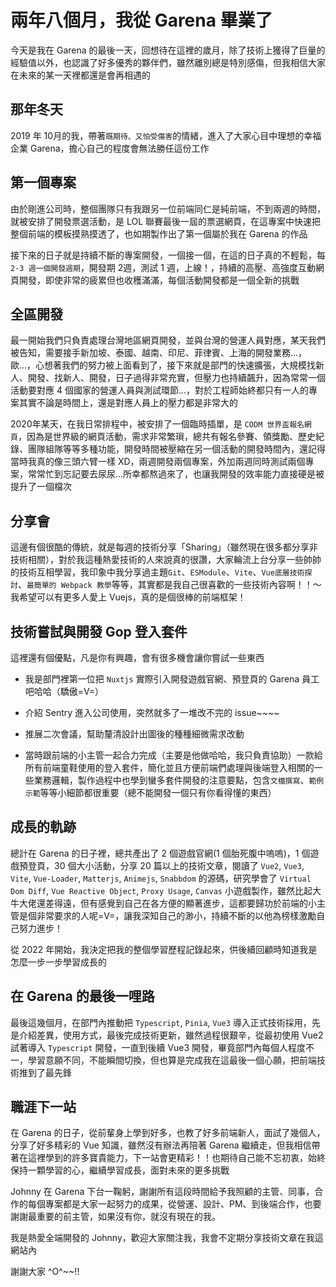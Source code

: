 # 兩年八個月，我從 Garena 畢業了

今天是我在 Garena 的最後一天，回想待在這裡的歲月，除了技術上獲得了巨量的經驗值以外，也認識了好多優秀的夥伴們，雖然離別總是特別感傷，但我相信大家在未來的某一天裡都還是會再相遇的


## 那年冬天

2019 年 10月的我，帶著`既期待、又怕受傷害`的情緒，進入了大家心目中理想的幸福企業 Garena，擔心自己的程度會無法勝任這份工作


## 第一個專案

由於剛進公司時，整個團隊只有我跟另一位前端同仁是純前端，不到兩週的時間，就被安排了開發票選活動，是 LOL 聯賽最後一屆的票選網頁，在這專案中快速把整個前端的模板摸熟摸透了，也如期製作出了第一個屬於我在 Garena 的作品

接下來的日子就是持續不斷的專案開發，一個接一個，在這的日子真的不輕鬆，每 `2-3 週一個開發週期`，開發期 2週，測試 1 週，上線！，持續的高壓、高強度互動網頁開發，即使非常的疲累但也收穫滿滿，每個活動開發都是一個全新的挑戰


## 全區開發

最一開始我們只負責處理台灣地區網頁開發，並與台灣的營運人員對應，某天我們被告知，需要接手新加坡、泰國、越南、印尼、菲律賓、上海的開發業務...，歐...，心想著我們的努力被上面看到了，接下來就是部門的快速擴張，大規模找新人、開發、找新人、開發，日子過得非常充實，但壓力也持續飆升，因為常常一個活動要對應 4 個國家的營運人員與測試環節...，對於工程師始終都只有一人的專案其實不論是時間上，還是對應人員上的壓力都是非常大的

2020年某天，在我日常排程中，被安排了一個臨時插單，是 `CODM 世界盃報名網頁`，因為是世界級的網頁活動，需求非常繁瑣，總共有報名參賽、領獎勵、歷史紀錄、團隊組隊等等多種功能，開發時間被壓縮在另一個活動的開發時間內，還記得當時我真的像三頭六臂一樣 XD，兩週開發兩個專案，外加兩週同時測試兩個專案，常常忙到忘記要去尿尿...所幸都熬過來了，也讓我開發的效率能力直接硬是被提升了一個檔次


## 分享會

這邊有個很酷的傳統，就是每週的技術分享「Sharing」（雖然現在很多都分享非技術相關），對於我這種熱愛技術的人來說真的很讚，大家輪流上台分享一些帥帥的技術互相學習，我印象中我分享過主題`Git`、`ESModule`、`Vite`、`Vue底層技術探討`、`最簡單的 Webpack 教學`等等，其實都是我自己很喜歡的一些技術內容啊！！～我希望可以有更多人愛上 Vuejs，真的是個很棒的前端框架！


## 技術嘗試與開發 Gop 登入套件

這裡還有個優點，凡是你有興趣，會有很多機會讓你嘗試一些東西

- 我是部門裡第一位把 `Nuxtjs` 實際引入開發遊戲官網、預登頁的 Garena 員工吧哈哈（驕傲=V=）

- 介紹 Sentry 進入公司使用，突然就多了一堆改不完的 issue~~~~

- 推展二次會議，幫助釐清設計出圖後的種種細微需求改動

- 當時跟前端的小主管一起合力完成（主要是他做哈哈，我只負責協助）一款給所有前端童鞋使用的登入套件，簡化並且方便前端們處理與後端登入相關的一些業務邏輯，製作過程中也學到蠻多套件開發的注意要點，包含`文檔撰寫`、`範例示範`等等小細節都很重要（總不能開發一個只有你看得懂的東西）


## 成長的軌跡

總計在 Garena 的日子裡，總共產出了 2 個遊戲官網(1 個胎死腹中嗚嗚)，1 個遊戲預登頁，30 個大小活動，分享 20 篇以上的技術文章，閱讀了 `Vue2`, `Vue3`, `Vite`, `Vue-Loader`, `Matterjs`, `Animejs`, `Snabbdom` 的源碼，研究學會了 `Virtual Dom Diff`, `Vue Reactive Object`, `Proxy Usage`, `Canvas` 小遊戲製作，雖然比起大牛大佬還差得遠，但有感覺到自己在各方便的顯著進步，這都要歸功於前端的小主管是個非常要求的人呢=V=，讓我深知自己的渺小，持續不斷的以他為榜樣激勵自己努力進步！

從 2022 年開始，我決定把我的整個學習歷程記錄起來，供後續回顧時知道我是怎麼一步一步學習成長的


## 在 Garena 的最後一哩路

最後這幾個月，在部門內推動把 `Typescript`, `Pinia`, `Vue3` 導入正式技術採用，先是介紹差異，使用方式，最後完成技術更新，雖然過程很艱辛，從最初使用 Vue2 試著導入 `Typescript` 開發，一直到後續 Vue3 開發，畢竟部門內每個人程度不一，學習意願不同，不能瞬間切換，但也算是完成我在這最後一個心願，把前端技術推到了最先鋒


## 職涯下一站

在 Garena 的日子，從前輩身上學到好多，也教了好多前端新人，面試了幾個人，分享了好多精彩的 Vue 知識，雖然沒有辦法再陪著 Garena 繼續走，但我相信帶著在這裡學到的許多寶貴能力，下一站會更精彩！！也期待自己能不忘初衷，始終保持一顆學習的心，繼續學習成長，面對未來的更多挑戰

Johnny 在 Garena 下台一鞠躬，謝謝所有這段時間給予我照顧的主管、同事，合作的每個專案都是大家一起努力的成果，從營運、設計、PM、到後端合作，也要謝謝最重要的前主管，如果沒有你，就沒有現在的我。

我是熱愛全端開發的 Johnny，歡迎大家關注我，我會不定期分享技術文章在我這網站內

謝謝大家 ^O^~~!!


